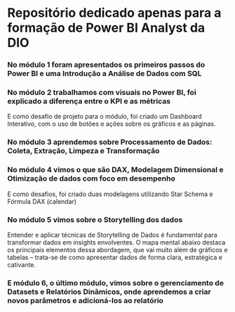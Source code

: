 # Repositório dedicado apenas para a formação de Power BI Analyst da DIO

### No módulo 1 foram apresentados os primeiros passos do Power BI e uma Introdução a Análise de Dados com SQL
### No módulo 2 trabalhamos com visuais no Power BI, foi explicado a diferença entre o KPI e as métricas
E como desafio de projeto para o módulo, foi criado um Dashboard Interativo, com o uso de botões e ações sobre os gráficos e as páginas.
### No módulo 3 aprendemos sobre Processamento de Dados: Coleta, Extração, Limpeza e Transformação
### No módulo 4 vimos o que são DAX, Modelagem Dimensional e Otimização de dados com foco em desempenho
E como desafios, foi criado duas modelagens utilizando Star Schema e Fórmula DAX (calendar) 
### No módulo 5 vimos sobre o Storytelling dos dados
Entender e aplicar técnicas de Storytelling de Dados é fundamental para transformar dados em insights envolventes. O mapa mental abaixo destaca os principais elementos dessa abordagem, que vai muito além de gráficos e tabelas – trata-se de como apresentar dados de forma clara, estratégica e cativante.
### E módulo 6, o último módulo, vimos sobre o gerenciamento de Datasets e Relatórios Dinâmicos, onde aprendemos a criar novos parâmetros e adicioná-los ao relatório

